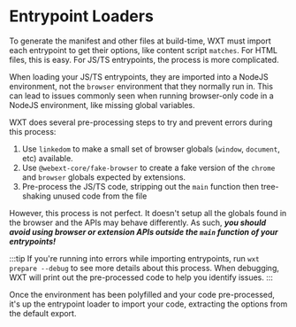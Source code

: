 # Entrypoint Loaders

To generate the manifest and other files at build-time, WXT must import each entrypoint to get their options, like content script `matches`. For HTML files, this is easy. For JS/TS entrypoints, the process is more complicated.

When loading your JS/TS entrypoints, they are imported into a NodeJS environment, not the `browser` environment that they normally run in. This can lead to issues commonly seen when running browser-only code in a NodeJS environment, like missing global variables.

WXT does several pre-processing steps to try and prevent errors during this process:

1. Use `linkedom` to make a small set of browser globals (`window`, `document`, etc) available.
2. Use `@webext-core/fake-browser` to create a fake version of the `chrome` and `browser` globals expected by extensions.
3. Pre-process the JS/TS code, stripping out the `main` function then tree-shaking unused code from the file

However, this process is not perfect. It doesn't setup all the globals found in the browser and the APIs may behave differently. As such, **_you should avoid using browser or extension APIs outside the `main` function of your entrypoints!_**

:::tip
If you're running into errors while importing entrypoints, run `wxt prepare --debug` to see more details about this process. When debugging, WXT will print out the pre-processed code to help you identify issues.
:::

Once the environment has been polyfilled and your code pre-processed, it's up the entrypoint loader to import your code, extracting the options from the default export.
